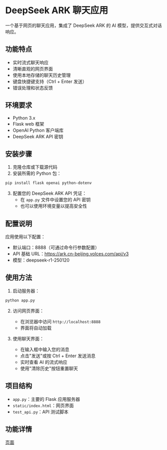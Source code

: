 # DeepSeek ARK 聊天应用

一个基于网页的聊天应用，集成了 DeepSeek ARK 的 AI 模型，提供交互式对话响应。

## 功能特点

- 实时流式聊天响应
- 清晰直观的网页界面
- 使用本地存储的聊天历史管理
- 键盘快捷键支持（Ctrl + Enter 发送）
- 错误处理和状态反馈

## 环境要求

- Python 3.x
- Flask web 框架
- OpenAI Python 客户端库
- DeepSeek ARK API 密钥

## 安装步骤
1. 克隆仓库或下载源代码
2. 安装所需的 Python 包：
```bash
pip install flask openai python-dotenv
```

3. 配置您的 DeepSeek ARK API 凭证：
   - 在 `app.py` 文件中设置您的 API 密钥
   - 也可以使用环境变量以提高安全性

## 配置说明

应用使用以下配置：

- 默认端口：8888（可通过命令行参数配置）
- API 基础 URL：https://ark.cn-beijing.volces.com/api/v3
- 模型：deepseek-r1-250120

## 使用方法

1. 启动服务器：
```bash
python app.py
```

2. 访问网页界面：
   - 在浏览器中访问 `http://localhost:8888`
   - 界面将自动加载

3. 使用聊天界面：
   - 在输入框中输入您的消息
   - 点击"发送"或按 Ctrl + Enter 发送消息
   - 实时查看 AI 的流式响应
   - 使用"清除历史"按钮重置聊天

## 项目结构

- `app.py`：主要的 Flask 应用服务器
- `static/index.html`：网页界面
- `test_api.py`：API 测试脚本

## 功能详情
[页面](./resources/demo.png)